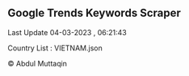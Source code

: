 

## Google Trends Keywords Scraper 
 
Last Update 04-03-2023 , 06:21:43

Country List :
VIETNAM.json



© Abdul Muttaqin 
